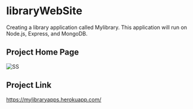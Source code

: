 # libraryWebSite
Creating a library application called Mylibrary. This application will run on Node.js, Express, and MongoDB.
## Project Home Page
![SS](https://user-images.githubusercontent.com/68957846/103475452-ac07fc80-4dc6-11eb-8bc6-8eb81e294282.PNG)

## Project Link 
https://mylibraryapps.herokuapp.com/
